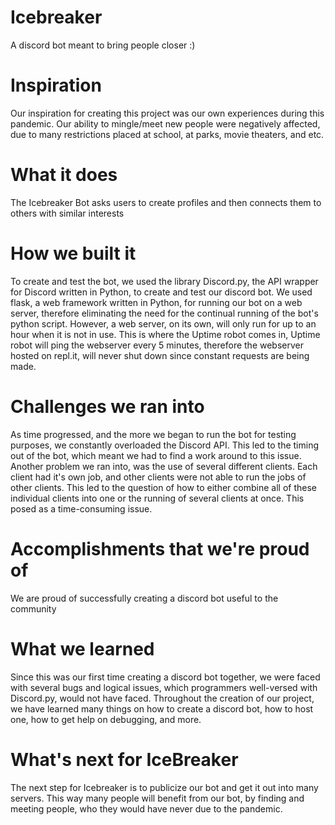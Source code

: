 # Icebreaker
A discord bot meant to bring people closer :)

# Inspiration
Our inspiration for creating this project was our own experiences during this pandemic. Our ability to mingle/meet new people were negatively affected, due to many restrictions placed at school, at parks, movie theaters, and etc.

# What it does
The Icebreaker Bot asks users to create profiles and then connects them to others with similar interests

# How we built it
To create and test the bot, we used the library Discord.py, the API wrapper for Discord written in Python, to create and test our discord bot. We used flask, a web framework written in Python, for running our bot on a web server, therefore eliminating the need for the continual running of the bot's python script. However, a web server, on its own, will only run for up to an hour when it is not in use. This is where the Uptime robot comes in, Uptime robot will ping the webserver every 5 minutes, therefore the webserver hosted on repl.it, will never shut down since constant requests are being made.

# Challenges we ran into
As time progressed, and the more we began to run the bot for testing purposes, we constantly overloaded the Discord API. This led to the timing out of the bot, which meant we had to find a work around to this issue. Another problem we ran into, was the use of several different clients. Each client had it's own job, and other clients were not able to run the jobs of other clients. This led to the question of how to either combine all of these individual clients into one or the running of several clients at once. This posed as a time-consuming issue.

# Accomplishments that we're proud of
We are proud of successfully creating a discord bot useful to the community

# What we learned
Since this was our first time creating a discord bot together, we were faced with several bugs and logical issues, which programmers well-versed with Discord.py, would not have faced. Throughout the creation of our project, we have learned many things on how to create a discord bot, how to host one, how to get help on debugging, and more.

# What's next for IceBreaker
The next step for Icebreaker is to publicize our bot and get it out into many servers. This way many people will benefit from our bot, by finding and meeting people, who they would have never due to the pandemic.

